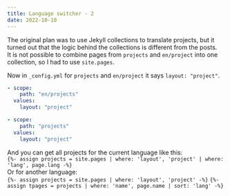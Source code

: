 ```yaml
---
title: Language switcher - 2
date: 2022-10-10
---
```

The original plan was to use Jekyll collections to translate projects, but it turned out that the logic behind the collections is different from the posts.  
It is not possible to combine pages from `projects` and `en/project` into one collection, so I had to use `site.pages`.
<!--more-->
Now in `_config.yml` for `projects` and `en/project` it says `layout: "project"`.

```yml
- scope:
    path: "en/projects"
  values:
    layout: "project"

- scope:
    path: "projects"
  values:
    layout: "project"
```

And you can get all projects for the current language like this:  
`{%- assign projects = site.pages | where: 'layout', 'project' | where: 'lang', page.lang -%}`  
Or for another language:  
`{%- assign projects = site.pages | where: 'layout', 'project' -%}`
`{%- assign tpages = projects | where: 'name', page.name | sort: 'lang' -%}`
